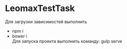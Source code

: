 # LeomaxTestTask
Для загрузки зависимостей выполнить
- npm i
- bower i  
Для запуска проекта выполнить команду: gulp serve
